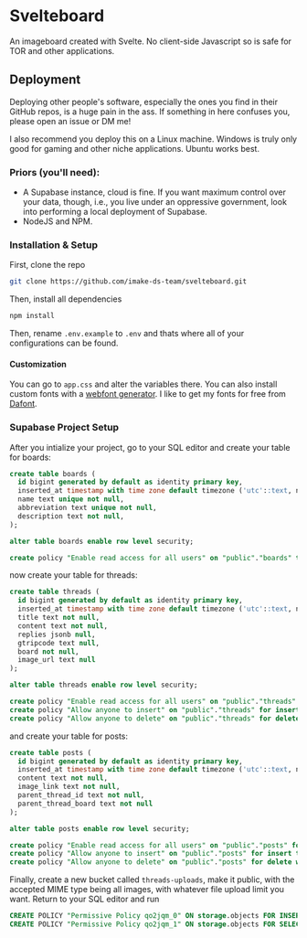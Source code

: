 # Svelteboard

An imageboard created with Svelte. No client-side Javascript so is safe for TOR and other applications.

## Deployment

Deploying other people's software, especially the ones you find in their GitHub repos, is a huge pain in the ass. If something in here confuses you, please open an issue or DM me!

I also recommend you deploy this on a Linux machine. Windows is truly only good for gaming and other niche applications. Ubuntu works best.
### Priors (you'll need):
- A Supabase instance, cloud is fine. If you want maximum control over your data, though, i.e., you live under an oppressive government, look into performing a local deployment of Supabase.
- NodeJS and NPM.

### Installation & Setup
First, clone the repo

```bash
git clone https://github.com/imake-ds-team/svelteboard.git
```

Then, install all dependencies
```bash
npm install
```

Then, rename `.env.example` to `.env` and thats where all of your configurations can be found.

#### Customization
You can go to `app.css` and alter the variables there. You can also install custom fonts with a [webfont generator](https://www.fontsquirrel.com/tools/webfont-generator). I like to get my fonts for free from [Dafont](https://www.dafont.com/).

### Supabase Project Setup
After you intialize your project, go to your SQL editor and create your table for boards:

```sql
create table boards (
  id bigint generated by default as identity primary key,
  inserted_at timestamp with time zone default timezone ('utc'::text, now()) not null,
  name text unique not null,
  abbreviation text unique not null,
  description text not null,
);

alter table boards enable row level security;

create policy "Enable read access for all users" on "public"."boards" to public using (true);
```

now create your table for threads:

```sql
create table threads (
  id bigint generated by default as identity primary key,
  inserted_at timestamp with time zone default timezone ('utc'::text, now()) not null,
  title text not null,
  content text not null,
  replies jsonb null,
  gtripcode text null,
  board not null,
  image_url text null
);

alter table threads enable row level security;

create policy "Enable read access for all users" on "public"."threads" for read to public using (true);
create policy "Allow anyone to insert" on "public"."threads" for insert to public with check (true);
create policy "Allow anyone to delete" on "public"."threads" for delete with check (true);
```

and create your table for posts:

```sql
create table posts (
  id bigint generated by default as identity primary key,
  inserted_at timestamp with time zone default timezone ('utc'::text, now()) not null,
  content text not null,
  image_link text not null,
  parent_thread_id text not null,
  parent_thread_board text not null
);

alter table posts enable row level security;

create policy "Enable read access for all users" on "public"."posts" for read to public using (true);
create policy "Allow anyone to insert" on "public"."posts" for insert to public with check (true);
create policy "Allow anyone to delete" on "public"."posts" for delete with check (true);
```

Finally, create a new bucket called `threads-uploads`, make it public, with the accepted MIME type being all images, with whatever file upload limit you want. Return to your SQL editor and run

```sql
CREATE POLICY "Permissive Policy qo2jqm_0" ON storage.objects FOR INSERT TO public WITH CHECK (bucket_id = 'threads-uploads');
CREATE POLICY "Permissive Policy qo2jqm_1" ON storage.objects FOR SELECT TO public USING (bucket_id = 'threads-uploads');
```